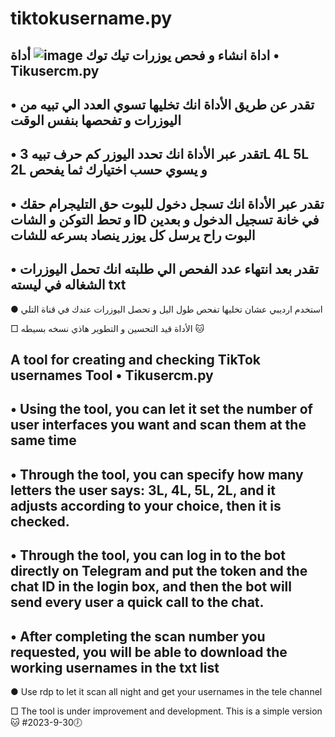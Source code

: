 # tiktokusername.py
اداة انشاء و فحص يوزرات تيك توك
![image](https://github.com/lfillaz/tiktokusername.py/assets/114345508/142d9028-ab31-4685-ad69-7e0f27b95931)
أداة • Tikusercm.py 
-----------
• تقدر عن طريق الأداة انك تخليها تسوي العدد الي تبيه من اليوزرات و تفحصها بنفس الوقت 
-
• تقدر عبر الأداة انك تحدد اليوزر كم حرف تبيه 3L 4L 5L 2L و يسوي حسب اختيارك ثما يفحص 
- 
• تقدر عبر الأداة انك تسجل دخول للبوت حق التليجرام حقك و تحط التوكن و الشات ID في خانة تسجيل الدخول و بعدين البوت راح يرسل كل يوزر ينصاد بسرعه للشات 
-
• تقدر بعد انتهاء عدد الفحص الي طلبته انك تحمل اليوزرات الشغاله في ليسته txt 
---
● استخدم ارديبي عشان تخليها تفحص طول اليل و تحصل اليوزرات عندك في قناة التلي 

□ الأداة قيد التحسين و التطوير هاذي نسخه بسيطه 🐱


A tool for creating and checking TikTok usernames
Tool • Tikusercm.py
-----------
• Using the tool, you can let it set the number of user interfaces you want and scan them at the same time
-
• Through the tool, you can specify how many letters the user says: 3L, 4L, 5L, 2L, and it adjusts according to your choice, then it is checked.
-
• Through the tool, you can log in to the bot directly on Telegram and put the token and the chat ID in the login box, and then the bot will send every user a quick call to the chat.
-
• After completing the scan number you requested, you will be able to download the working usernames in the txt list
---
● Use rdp to let it scan all night and get your usernames in the tele channel

□ The tool is under improvement and development. This is a simple version 🐱
#2023-9-30🕖
